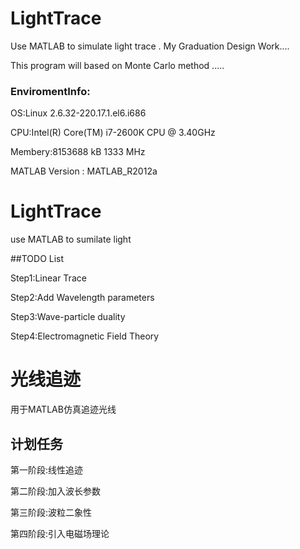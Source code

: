 LightTrace
==========

Use MATLAB to simulate light trace . My Graduation Design Work....

This program will based on Monte Carlo method .....

### EnviromentInfo:

OS:Linux 2.6.32-220.17.1.el6.i686 

CPU:Intel(R) Core(TM) i7-2600K CPU @ 3.40GHz

Membery:8153688 kB 1333 MHz 

MATLAB Version : MATLAB_R2012a


# LightTrace

use MATLAB to sumilate light

##TODO List

Step1:Linear Trace

Step2:Add Wavelength parameters

Step3:Wave-particle duality

Step4:Electromagnetic Field Theory


# 光线追迹

用于MATLAB仿真追迹光线

## 计划任务

第一阶段:线性追迹

第二阶段:加入波长参数

第三阶段:波粒二象性

第四阶段:引入电磁场理论